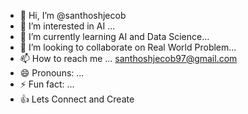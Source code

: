 - 👋 Hi, I’m @santhoshjecob
- 👀 I’m interested in  AI ...
- 🌱 I’m currently learning AI and Data Science...
- 💞️ I’m looking to collaborate on Real World Problem...
- 📫 How to reach me ... santhoshjecob97@gmail.com
- 😄 Pronouns: ...
- ⚡ Fun fact: ...
- 👍 Lets Connect and Create 

<!---
santhoshjecob97/santhoshjecob97 is a ✨ special ✨ repository because its `README.md` (this file) appears on your GitHub profile.
You can click the Preview link to take a look at your changes.
--->
